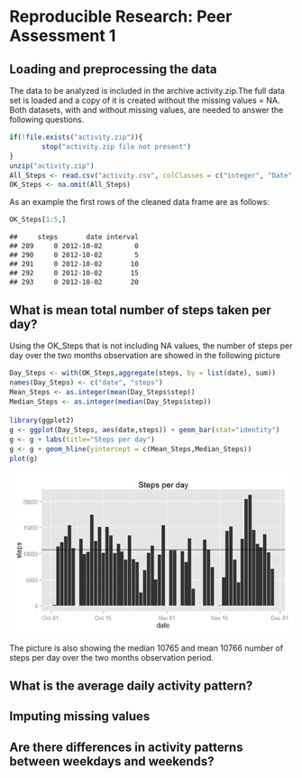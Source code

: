 # Reproducible Research: Peer Assessment 1


## Loading and preprocessing the data
The data to be analyzed is included in the archive activity.zip.The full data set is loaded and a copy of it is created without the missing values = NA. Both datasets, with and without missing values, are needed to answer the following questions.


```r
if(!file.exists("activity.zip")){
        stop("activity.zip file not present")
}
unzip("activity.zip")
All_Steps <- read.csv("activity.csv", colClasses = c("integer", "Date", "integer"))
OK_Steps <- na.omit(All_Steps)
```

As an example the first rows of the cleaned data frame are as follows:


```r
OK_Steps[1:5,]
```

```
##     steps       date interval
## 289     0 2012-10-02        0
## 290     0 2012-10-02        5
## 291     0 2012-10-02       10
## 292     0 2012-10-02       15
## 293     0 2012-10-02       20
```


## What is mean total number of steps taken per day?

Using the OK_Steps that is not including NA values, the number of steps per day over the two months observation are showed in the following picture



```r
Day_Steps <- with(OK_Steps,aggregate(steps, by = list(date), sum))
names(Day_Steps) <- c("date", "steps")
Mean_Steps <- as.integer(mean(Day_Steps$step))
Median_Steps <- as.integer(median(Day_Steps$step))

library(ggplot2)
g <- ggplot(Day_Steps, aes(date,steps)) + geom_bar(stat="identity")
g <- g + labs(title="Steps per day")
g <- g + geom_hline(yintercept = c(Mean_Steps,Median_Steps))
plot(g)
```

![](PA1_template_files/figure-html/Steps_per_day-1.png) 

The picture is also showing the median 10765 and mean 10766 number of steps per day over the two months observation period. 




## What is the average daily activity pattern?



## Imputing missing values



## Are there differences in activity patterns between weekdays and weekends?
